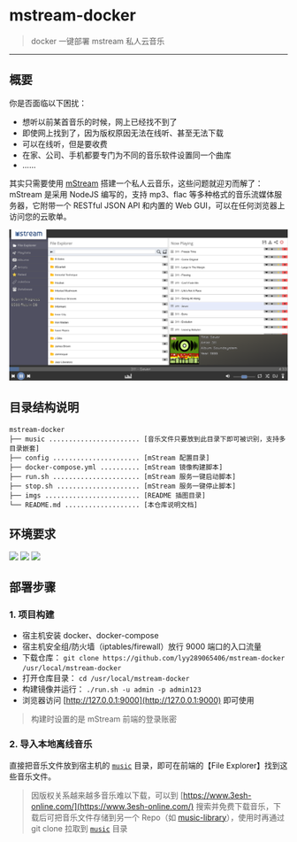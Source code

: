 # mstream-docker

> docker 一键部署 mstream 私人云音乐

------

## 概要

你是否面临以下困扰：

- 想听以前某首音乐的时候，网上已经找不到了
- 即使网上找到了，因为版权原因无法在线听、甚至无法下载
- 可以在线听，但是要收费
- 在家、公司、手机都要专门为不同的音乐软件设置同一个曲库
- ......

其实只需要使用 [mStream](https://github.com/IrosTheBeggar/mStream) 搭建一个私人云音乐，这些问题就迎刃而解了：mStream 是采用 NodeJS 编写的，支持 mp3、flac 等多种格式的音乐流媒体服务器，它附带一个 RESTful JSON API 和内置的 Web GUI，可以在任何浏览器上访问您的云歌单。

![](imgs/01.png)


## 目录结构说明

```
mstream-docker
├── music ....................... [音乐文件只要放到此目录下即可被识别，支持多目录嵌套]
├── config ...................... [mStream 配置目录]
├── docker-compose.yml .......... [mStream 镜像构建脚本]
├── run.sh ...................... [mStream 服务一键启动脚本]
├── stop.sh ..................... [mStream 服务一键停止脚本]
├── imgs ........................ [README 插图目录]
└── README.md ................... [本仓库说明文档]
```

## 环境要求

![](https://img.shields.io/badge/Platform-Linux%20amd64-brightgreen.svg) ![](https://img.shields.io/badge/Platform-Mac%20amd64-brightgreen.svg) ![](https://img.shields.io/badge/Platform-Windows%20x64-brightgreen.svg)


## 部署步骤

### 1. 项目构建

- 宿主机安装 docker、docker-compose
- 宿主机安全组/防火墙（iptables/firewall）放行 9000 端口的入口流量
- 下载仓库： `git clone https://github.com/lyy289065406/mstream-docker /usr/local/mstream-docker`
- 打开仓库目录： `cd /usr/local/mstream-docker`
- 构建镜像并运行： `./run.sh -u admin -p admin123`
- 浏览器访问 [http://127.0.0.1:9000](http://127.0.0.1:9000) 即可使用

> 构建时设置的是 mStream 前端的登录账密


### 2. 导入本地离线音乐

直接把音乐文件放到宿主机的 [`music`](music) 目录，即可在前端的【File Explorer】找到这些音乐文件。

> 因版权关系越来越多音乐难以下载，可以到 [https://www.3esh-online.com/](https://www.3esh-online.com/) 搜索并免费下载音乐，下载后可把音乐文件存储到另一个 Repo（如 [music-library](https://github.com/lyy289065406/music-library)），使用时再通过 git clone 拉取到 [`music`](music) 目录

